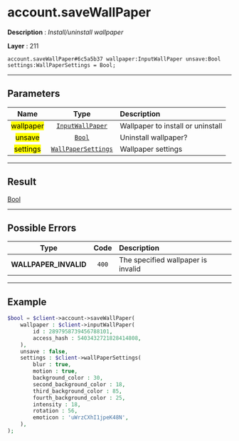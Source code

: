 # account.saveWallPaper

**Description** : *Install/uninstall wallpaper*

**Layer** : 211

```tl
account.saveWallPaper#6c5a5b37 wallpaper:InputWallPaper unsave:Bool settings:WallPaperSettings = Bool;
```

---

## Parameters

| Name | Type | Description |
| :---: | :---: | :--- |
| <mark>wallpaper</mark> | [`InputWallPaper`](type/InputWallPaper) | Wallpaper to install or uninstall |
| <mark>unsave</mark> | [`Bool`](type/Bool) | Uninstall wallpaper? |
| <mark>settings</mark> | [`WallPaperSettings`](type/WallPaperSettings) | Wallpaper settings |

---

## Result

[Bool](type/Bool)

---

## Possible Errors

| Type | Code | Description |
| :---: | :---: | :--- |
| **WALLPAPER_INVALID** | `400` | The specified wallpaper is invalid |

---

## Example

```php
$bool = $client->account->saveWallPaper(
	wallpaper : $client->inputWallPaper(
		id : 2897958739456788101,
		access_hash : 5403432721828414808,
	),
	unsave : false,
	settings : $client->wallPaperSettings(
		blur : true,
		motion : true,
		background_color : 30,
		second_background_color : 18,
		third_background_color : 85,
		fourth_background_color : 25,
		intensity : 18,
		rotation : 56,
		emoticon : 'uWrzCXhI1jpeK48N',
	),
);
```